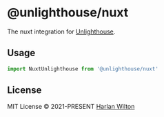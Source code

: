 # @unlighthouse/nuxt

The nuxt integration for [Unlighthouse](https://github.com/harlan-zw/unlighthouse).

## Usage

```ts
import NuxtUnlighthouse from '@unlighthouse/nuxt'
```

## License

MIT License © 2021-PRESENT [Harlan Wilton](https://github.com/harlan-zw)
